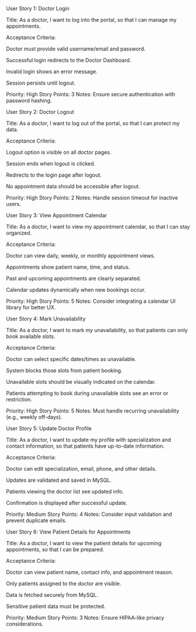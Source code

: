 User Story 1: Doctor Login

Title: As a doctor, I want to log into the portal, so that I can manage my appointments.

Acceptance Criteria:

Doctor must provide valid username/email and password.

Successful login redirects to the Doctor Dashboard.

Invalid login shows an error message.

Session persists until logout.

Priority: High
Story Points: 3
Notes: Ensure secure authentication with password hashing.

User Story 2: Doctor Logout

Title: As a doctor, I want to log out of the portal, so that I can protect my data.

Acceptance Criteria:

Logout option is visible on all doctor pages.

Session ends when logout is clicked.

Redirects to the login page after logout.

No appointment data should be accessible after logout.

Priority: High
Story Points: 2
Notes: Handle session timeout for inactive users.

User Story 3: View Appointment Calendar

Title: As a doctor, I want to view my appointment calendar, so that I can stay organized.

Acceptance Criteria:

Doctor can view daily, weekly, or monthly appointment views.

Appointments show patient name, time, and status.

Past and upcoming appointments are clearly separated.

Calendar updates dynamically when new bookings occur.

Priority: High
Story Points: 5
Notes: Consider integrating a calendar UI library for better UX.

User Story 4: Mark Unavailability

Title: As a doctor, I want to mark my unavailability, so that patients can only book available slots.

Acceptance Criteria:

Doctor can select specific dates/times as unavailable.

System blocks those slots from patient booking.

Unavailable slots should be visually indicated on the calendar.

Patients attempting to book during unavailable slots see an error or restriction.

Priority: High
Story Points: 5
Notes: Must handle recurring unavailability (e.g., weekly off-days).

User Story 5: Update Doctor Profile

Title: As a doctor, I want to update my profile with specialization and contact information, so that patients have up-to-date information.

Acceptance Criteria:

Doctor can edit specialization, email, phone, and other details.

Updates are validated and saved in MySQL.

Patients viewing the doctor list see updated info.

Confirmation is displayed after successful update.

Priority: Medium
Story Points: 4
Notes: Consider input validation and prevent duplicate emails.

User Story 6: View Patient Details for Appointments

Title: As a doctor, I want to view the patient details for upcoming appointments, so that I can be prepared.

Acceptance Criteria:

Doctor can view patient name, contact info, and appointment reason.

Only patients assigned to the doctor are visible.

Data is fetched securely from MySQL.

Sensitive patient data must be protected.

Priority: Medium
Story Points: 3
Notes: Ensure HIPAA-like privacy considerations.
